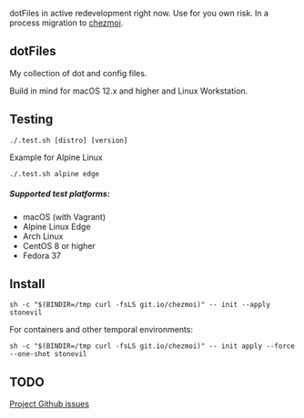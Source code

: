dotFiles in active redevelopment right now. Use for you own risk. In a process migration to [chezmoi](https://www.chezmoi.io).

## dotFiles

My collection of dot and config files.

Build in mind for macOS 12.x and higher and Linux Workstation.

## Testing

```shell
./.test.sh [distro] [version]
```

Example for Alpine Linux

```shell
./.test.sh alpine edge
```

##### Supported test platforms:

- macOS (with Vagrant)
- Alpine Linux Edge
- Arch Linux
- CentOS 8 or higher
- Fedora 37

## Install

```shell
sh -c "$(BINDIR=/tmp curl -fsLS git.io/chezmoi)" -- init --apply stonevil
```

For containers and other temporal environments:

```shell
sh -c "$(BINDIR=/tmp curl -fsLS git.io/chezmoi)" -- init apply --force --one-shot stonevil
```

## TODO

[Project Github issues](https://github.com/stonevil/dotfiles/issues)
